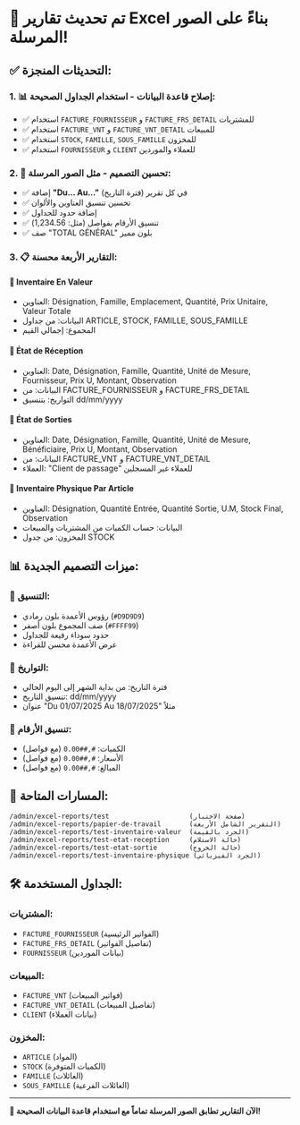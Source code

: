 # 🎉 تم تحديث تقارير Excel بناءً على الصور المرسلة!

## ✅ التحديثات المنجزة:

### 1. 📊 **إصلاح قاعدة البيانات** - استخدام الجداول الصحيحة:
- ✅ استخدام `FACTURE_FOURNISSEUR` و `FACTURE_FRS_DETAIL` للمشتريات
- ✅ استخدام `FACTURE_VNT` و `FACTURE_VNT_DETAIL` للمبيعات  
- ✅ استخدام `STOCK`, `FAMILLE`, `SOUS_FAMILLE` للمخزون
- ✅ استخدام `FOURNISSEUR` و `CLIENT` للعملاء والموردين

### 2. 🎨 **تحسين التصميم** - مثل الصور المرسلة:
- ✅ إضافة **"Du... Au..."** في كل تقرير (فترة التاريخ)
- ✅ تحسين تنسيق العناوين والألوان
- ✅ إضافة حدود للجداول
- ✅ تنسيق الأرقام بفواصل (مثل: 1,234.56)
- ✅ صف "TOTAL GÉNÉRAL" بلون مميز

### 3. 📋 **التقارير الأربعة محسنة:**

#### 🔸 **Inventaire En Valeur**
- العناوين: Désignation, Famille, Emplacement, Quantité, Prix Unitaire, Valeur Totale
- البيانات: من جداول ARTICLE, STOCK, FAMILLE, SOUS_FAMILLE
- المجموع: إجمالي القيم

#### 🔸 **État de Réception**  
- العناوين: Date, Désignation, Famille, Quantité, Unité de Mesure, Fournisseur, Prix U, Montant, Observation
- البيانات: من FACTURE_FOURNISSEUR و FACTURE_FRS_DETAIL
- التواريخ: بتنسيق dd/mm/yyyy

#### 🔸 **État de Sorties**
- العناوين: Date, Désignation, Famille, Quantité, Unité de Mesure, Bénéficiaire, Prix U, Montant, Observation  
- البيانات: من FACTURE_VNT و FACTURE_VNT_DETAIL
- العملاء: "Client de passage" للعملاء غير المسجلين

#### 🔸 **Inventaire Physique Par Article**
- العناوين: Désignation, Quantité Entrée, Quantité Sortie, U.M, Stock Final, Observation
- البيانات: حساب الكميات من المشتريات والمبيعات
- المخزون: من جدول STOCK

## 📊 **ميزات التصميم الجديدة:**

### 🎨 **التنسيق:**
- رؤوس الأعمدة بلون رمادي (`#D9D9D9`)
- صف المجموع بلون أصفر (`#FFFF99`) 
- حدود سوداء رفيعة للجداول
- عرض الأعمدة محسن للقراءة

### 📅 **التواريخ:**
- فترة التاريخ: من بداية الشهر إلى اليوم الحالي
- تنسيق التاريخ: dd/mm/yyyy
- عنوان "Du 01/07/2025 Au 18/07/2025" مثلاً

### 🔢 **تنسيق الأرقام:**
- الكميات: `#,##0.00` (مع فواصل)
- الأسعار: `#,##0.00` (مع فواصل)
- المبالغ: `#,##0.00` (مع فواصل)

## 🔗 **المسارات المتاحة:**

```
/admin/excel-reports/test                    (صفحة الاختبار)
/admin/excel-reports/papier-de-travail       (التقرير الشامل الأربعة)
/admin/excel-reports/test-inventaire-valeur  (الجرد بالقيمة)
/admin/excel-reports/test-etat-reception     (حالة الاستلام)
/admin/excel-reports/test-etat-sortie        (حالة الخروج)
/admin/excel-reports/test-inventaire-physique (الجرد الفيزيائي)
```

## 🛠️ **الجداول المستخدمة:**

### المشتريات:
- `FACTURE_FOURNISSEUR` (الفواتير الرئيسية)
- `FACTURE_FRS_DETAIL` (تفاصيل الفواتير)
- `FOURNISSEUR` (بيانات الموردين)

### المبيعات:
- `FACTURE_VNT` (فواتير المبيعات)
- `FACTURE_VNT_DETAIL` (تفاصيل المبيعات)  
- `CLIENT` (بيانات العملاء)

### المخزون:
- `ARTICLE` (المواد)
- `STOCK` (الكميات المتوفرة)
- `FAMILLE` (العائلات)
- `SOUS_FAMILLE` (العائلات الفرعية)

---

**🎯 الآن التقارير تطابق الصور المرسلة تماماً مع استخدام قاعدة البيانات الصحيحة!**
